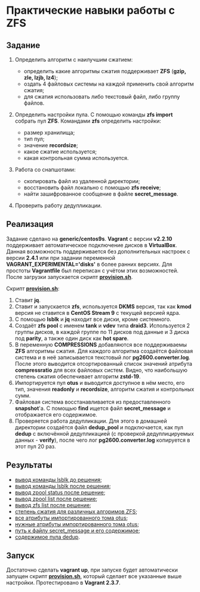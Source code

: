# Практические навыки работы с ZFS

## Задание

1. Определить алгоритм с наилучшим сжатием:

    - определить какие алгоритмы сжатия поддерживает **ZFS** (**gzip, zle, lzjb, lz4**);
    - оздать 4 файловых системы на каждой применить свой алгоритм сжатия;
    - для сжатия использовать либо текстовый файл, либо группу файлов.

2. Определить настройки пула. С помощью команды **zfs import** собрать пул **ZFS**. Командами **zfs** определить настройки:

    - размер хранилища;
    - тип пул;
    - значение **recordsize**;
    - какое сжатие используется;
    - какая контрольная сумма используется.

3. Работа со снапшотами:

    - скопировать файл из удаленной директории;
    - восстановить файл локально с помощью **zfs receive**;
    - найти зашифрованное сообщение в файле **secret_message**.

4. Проверить работу дедупликации.

## Реализация

Задание сделано на **generic/centos9s**. **Vagrant** с версии **v2.2.10** поддерживает автоматическое подключение дисков в **VirtualBox**. Данная возможность поддерживается без дополнительных настроек с версии **2.4.1** или при задании переменной **VAGRANT_EXPERIMENTAL='disks'** в более ранних версиях. Для простоты **Vagrantfile** был переписан с учётом этих возможностей. После загрузки запускается скрипт **[provision.sh](https://github.com/abegorov/linux8/blob/main/provision.sh)**.

Скрипт **[provision.sh](https://github.com/abegorov/linux8/blob/main/provision.sh)**:

1. Ставит **jq**.
2. Ставит и запускается **zfs**, используется **DKMS** версия, так как **kmod** версия не ставится в **CentOS Stream 9** с текущей версией ядра.
3. С помощью **lsblk** и **jq** находит все диски, кроме системного.
4. Создаёт **zfs pool** с именем **tank** и **vdev** типа **draid3**. Используется 2 группы дисков, в каждой группе по 11 дисков под данные и 3 диска под **parity**, а также один диск как **hot spare**.
5. В переменную **COMPRESSIONS** добавляются все поддерживаемы **ZFS** алгоритмы сжатия. Для каждого алгоритма создаётся файловая система и в неё записывается текстовый лог **pg2600.converter.log**. После этого выводится отсортированный список значений атрибута **compressratio** для всех файловых систем. Видно, что наибольшую степень сжатия обеспечивает алгоритм **zstd-19**.
6. Импортируется пул **otus** и выводится доступное в нём место, его тип, значения **readonly** и **recordsize**, алгоритм сжатия и контрольных сумм.
7. Файловая система восстанавливается из предоставленного **snapshot**'а. С помощью **find** ищется файл **secret_message** и отображается его содержимое.
8. Проверяется работа дедупликации. Для этого в домашней директории создаётся файл **dedup_pool** и подключается, как пул **dedup** с включённой дедупликацией (с проверкой дедуплицируемых данных - **verify**), после чего лог **pg2600.converter.log** копируется в этот пул 20 раз.

## Результаты

- [вывод команды lsblk до решения](https://github.com/abegorov/linux8/blob/main/logs/lsblk-before.txt);
- [вывод команды lsblk после решения](https://github.com/abegorov/linux8/blob/main/logs/lsblk-after.txt);
- [вывод zpool status после решение](https://github.com/abegorov/linux8/blob/main/logs/zpool-status.txt);
- [вывод zpool list после решение](https://github.com/abegorov/linux8/blob/main/logs/zpool-list.txt);
- [вывод zfs list после решение](https://github.com/abegorov/linux8/blob/main/logs/zfs-list.txt);
- [степень сжатия для различных алгоримов ZFS](https://github.com/abegorov/linux8/blob/main/logs/compressratio.txt);
- [все атрибуты импортированного тома otus](https://github.com/abegorov/linux8/blob/main/logs/otus-props.txt);
- [нужные атрибуты импортированного тома otus](https://github.com/abegorov/linux8/blob/main/logs/otus-props-filtered.txt);
- [путь к файлу secret_message и его содержимое](https://github.com/abegorov/linux8/blob/main/logs/secret.txt);
- [содержимое пула dedup](https://github.com/abegorov/linux8/blob/main/logs/ls-dedup.txt).

## Запуск

Достаточно сделать **vagrant up**, при запуске будет автоматически запущен скрипт **[provision.sh](https://github.com/abegorov/linux8/blob/main/provision.sh)**, который сделает все указанные выше настройки. Протестировано в **Vagrant 2.3.7**.
